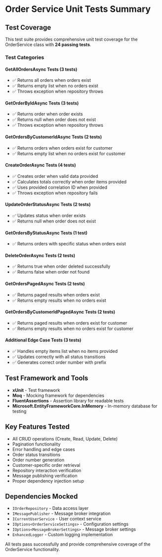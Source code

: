 # Order Service Unit Tests Summary

## Test Coverage

This test suite provides comprehensive unit test coverage for the OrderService class with **24 passing tests**.

### Test Categories

#### GetAllOrdersAsync Tests (3 tests)
- ✅ Returns all orders when orders exist
- ✅ Returns empty list when no orders exist  
- ✅ Throws exception when repository throws

#### GetOrderByIdAsync Tests (3 tests)
- ✅ Returns order when order exists
- ✅ Returns null when order does not exist
- ✅ Throws exception when repository throws

#### GetOrdersByCustomerIdAsync Tests (2 tests)
- ✅ Returns orders when orders exist for customer
- ✅ Returns empty list when no orders exist for customer

#### CreateOrderAsync Tests (4 tests)
- ✅ Creates order when valid data provided
- ✅ Calculates totals correctly when order items provided
- ✅ Uses provided correlation ID when provided
- ✅ Throws exception when repository fails

#### UpdateOrderStatusAsync Tests (2 tests)
- ✅ Updates status when order exists
- ✅ Returns null when order does not exist

#### GetOrdersByStatusAsync Tests (1 test)
- ✅ Returns orders with specific status when orders exist

#### DeleteOrderAsync Tests (2 tests)
- ✅ Returns true when order deleted successfully
- ✅ Returns false when order not found

#### GetOrdersPagedAsync Tests (2 tests)
- ✅ Returns paged results when orders exist
- ✅ Returns empty results when no orders exist

#### GetOrdersByCustomerIdPagedAsync Tests (2 tests)
- ✅ Returns paged results when orders exist for customer
- ✅ Returns empty results when no orders exist for customer

#### Additional Edge Case Tests (3 tests)
- ✅ Handles empty items list when no items provided
- ✅ Updates correctly with all status transitions
- ✅ Generates correct order number with prefix

## Test Framework and Tools

- **xUnit** - Test framework
- **Moq** - Mocking framework for dependencies
- **FluentAssertions** - Assertion library for readable tests
- **Microsoft.EntityFrameworkCore.InMemory** - In-memory database for testing

## Key Features Tested

- All CRUD operations (Create, Read, Update, Delete)
- Pagination functionality
- Error handling and edge cases
- Order status transitions
- Order number generation
- Customer-specific order retrieval
- Repository interaction verification
- Message publishing verification
- Proper dependency injection setup

## Dependencies Mocked

- `IOrderRepository` - Data access layer
- `IMessagePublisher` - Message broker integration
- `ICurrentUserService` - User context service
- `IOptions<OrderServiceSettings>` - Configuration settings
- `IOptions<MessageBrokerSettings>` - Message broker settings
- `EnhancedLogger` - Custom logging implementation

All tests pass successfully and provide comprehensive coverage of the OrderService functionality.